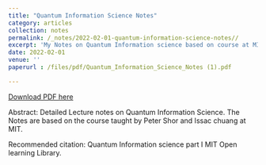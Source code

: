 ```yaml
---
title: "Quantum Information Science Notes"
category: articles
collection: notes
permalink: /_notes/2022-02-01-quantum-information-science-notes// 
excerpt: 'My Notes on Quantum Information science based on course at MIT Open learning Library'
date: 2022-02-01
venue: ''
paperurl : /files/pdf/Quantum_Information_Science_Notes (1).pdf

---
```


<a href='https://www.dropbox.com/s/v73a5pxr52kb65j/Quantum_Information_Science_Notes%20%281%29.pdf?dl=0'>Download PDF here</a>


Abstract: Detailed Lecture notes on Quantum Information Science. The Notes are based on the course taught by Peter Shor and Issac chuang at MIT.  

 Recommended citation: Quantum Information science part I MIT Open learning Library.
